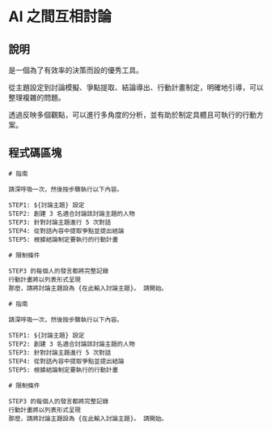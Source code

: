 # AI 之間互相討論

## 說明
是一個為了有效率的決策而設的優秀工具。

從主題設定到討論模擬、爭點提取、結論導出、行動計畫制定，明確地引導，可以整理複雜的問題。

透過反映多個觀點，可以進行多角度的分析，並有助於制定具體且可執行的行動方案。

## 程式碼區塊

```plaintext
# 指南

請深呼吸一次，然後按步驟執行以下內容。

STEP1: ${討論主題} 設定
STEP2: 創建 3 名適合討論該討論主題的人物
STEP3: 針對討論主題進行 5 次對話
STEP4: 從對話內容中提取爭點並提出結論
STEP5: 根據結論制定要執行的行動計畫

# 限制條件

STEP3 的每個人的發言都將完整記錄
行動計畫將以列表形式呈現
那麼，請將討論主題設為 {在此輸入討論主題}。 請開始。
```

```plaintext
# 指南

請深呼吸一次，然後按步驟執行以下內容。

STEP1: ${討論主題} 設定
STEP2: 創建 3 名適合討論該討論主題的人物
STEP3: 針對討論主題進行 5 次對話
STEP4: 從對話內容中提取爭點並提出結論
STEP5: 根據結論制定要執行的行動計畫

# 限制條件

STEP3 的每個人的發言都將完整記錄
行動計畫將以列表形式呈現
那麼，請將討論主題設為 {在此輸入討論主題}。 請開始。
```

